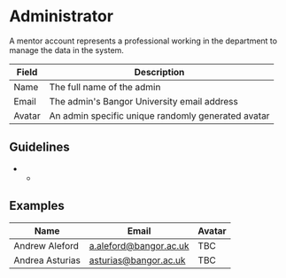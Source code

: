 # Administrator

A mentor account represents a professional working in the department to manage the data in the system.

| Field | Description |
| ----- | ----------- |
| Name | The full name of the admin |
| Email | The admin's Bangor University email address |
| Avatar | An admin specific unique randomly generated avatar |

## Guidelines
* -

## Examples

| Name | Email | Avatar |
| ---- | ----- | ------ |
| Andrew Aleford | a.aleford@bangor.ac.uk | TBC |
| Andrea Asturias | asturias@bangor.ac.uk | TBC |

